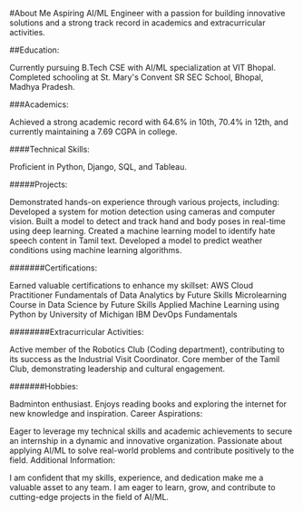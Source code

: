 #About Me 
Aspiring AI/ML Engineer with a passion for building innovative solutions and a strong track record in academics and extracurricular activities.

##Education:

Currently pursuing B.Tech CSE with AI/ML specialization at VIT Bhopal.
Completed schooling at St. Mary's Convent SR SEC School, Bhopal, Madhya Pradesh.

###Academics:

Achieved a strong academic record with 64.6% in 10th, 70.4% in 12th, and currently maintaining a 7.69 CGPA in college.

####Technical Skills:

Proficient in Python, Django, SQL, and Tableau.

#####Projects:

Demonstrated hands-on experience through various projects, including:
Developed a system for motion detection using cameras and computer vision.
Built a model to detect and track hand and body poses in real-time using deep learning.
Created a machine learning model to identify hate speech content in Tamil text.
Developed a model to predict weather conditions using machine learning algorithms.

#######Certifications:

Earned valuable certifications to enhance my skillset:
AWS Cloud Practitioner
Fundamentals of Data Analytics by Future Skills
Microlearning Course in Data Science by Future Skills
Applied Machine Learning using Python by University of Michigan
IBM DevOps Fundamentals

########Extracurricular Activities:

Active member of the Robotics Club (Coding department), contributing to its success as the Industrial Visit Coordinator.
Core member of the Tamil Club, demonstrating leadership and cultural engagement.

#######Hobbies:

Badminton enthusiast.
Enjoys reading books and exploring the internet for new knowledge and inspiration.
Career Aspirations:

Eager to leverage my technical skills and academic achievements to secure an internship in a dynamic and innovative organization.
Passionate about applying AI/ML to solve real-world problems and contribute positively to the field.
Additional Information:

I am confident that my skills, experience, and dedication make me a valuable asset to any team. I am eager to learn, grow, and contribute to cutting-edge projects in the field of AI/ML.
